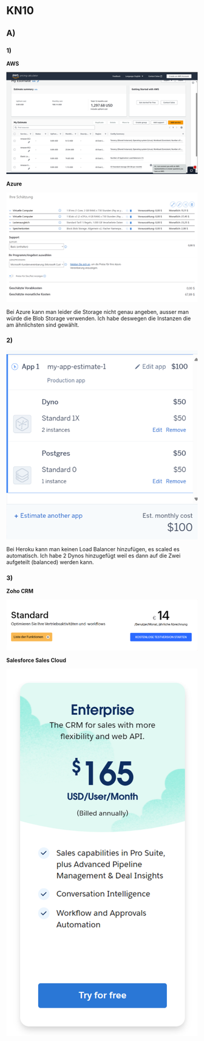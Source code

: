 # KN10

## A)

### 1)

**AWS**

![](Screenshots/KOSTENBERECHNUNG1-AWS.png?raw=true)

**Azure**

![](Screenshots/KOSTENBERECHNUNG-AZURE.png?raw=true)

Bei Azure kann man leider die Storage nicht genau angeben, ausser man würde die Blob Storage verwenden. Ich habe deswegen die Instanzen die am ähnlichsten sind gewählt.

### 2)

![](Screenshots/KOSTENBERECHNUNG2.png?raw=true)

Bei Heroku kann man keinen Load Balancer hinzufügen, es scaled es automatisch. Ich habe 2 Dynos hinzugefügt weil es dann auf die Zwei aufgeteilt (balanced) werden kann.

### 3) 

**Zoho CRM**

![](Screenshots/ZOHOPRICE.png?raw=true)

**Salesforce Sales Cloud**

![](Screenshots/SALESFORCEPRICE.png?raw=true)

